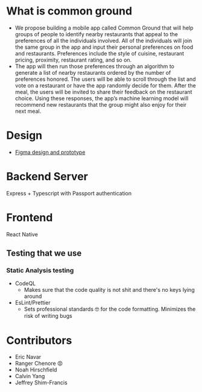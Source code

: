 # What is common ground

- We propose building a mobile app called Common Ground that will help groups of people to identify nearby restaurants that appeal to the preferences of all the individuals involved. All of the individuals will join the same group in the app and input their personal preferences on food and restaurants. Preferences include the style of cuisine, restaurant pricing, proximity, restaurant rating, and so on.
- The app will then run those preferences through an algorithm to generate a list of nearby restaurants ordered by the number of preferences honored. The users will be able to scroll through the list and vote on a restaurant or have the app randomly decide for them. After the meal, the users will be invited to share their feedback on the restaurant choice. Using these responses, the app’s machine learning model will recommend new restaurants that the group might also enjoy for their next meal.

# Design

- [Figma design and prototype](https://www.figma.com/file/uUb47BjeT1TkdZ9nW5TJjS/Senior-Project?node-id=0%3A1)

# Backend Server

Express + Typescript with Passport authentication

# Frontend

React Native

## Testing that we use

### Static Analysis testing
- CodeQL
  - Makes sure that the code quality is not shit and there's no keys lying around
- EsLint/Prettier
  - Sets professional standards 🤓 for the code formatting. Minimizes the risk of writing bugs


# Contributors

- Eric Navar
- Ranger Chenore 😡
- Noah Hirschfield
- Calvin Yang
- Jeffrey Shim-Francis
